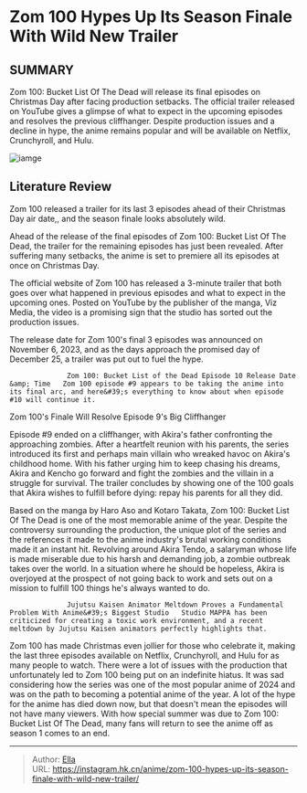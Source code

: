 # Zom 100 Hypes Up Its Season Finale With Wild New Trailer


## SUMMARY 



  Zom 100: Bucket List Of The Dead will release its final episodes on Christmas Day after facing production setbacks.   The official trailer released on YouTube gives a glimpse of what to expect in the upcoming episodes and resolves the previous cliffhanger.   Despite production issues and a decline in hype, the anime remains popular and will be available on Netflix, Crunchyroll, and Hulu.  

![iamge](https://static1.srcdn.com/wordpress/wp-content/uploads/2023/09/zom-100-bucket-list-of-the-dead-episode-7-akira-kencho-shizuka.jpg)

## Literature Review

Zom 100 released a trailer for its last 3 episodes ahead of their Christmas Day air date,, and the season finale looks absolutely wild.




Ahead of the release of the final episodes of Zom 100: Bucket List Of The Dead, the trailer for the remaining episodes has just been revealed. After suffering many setbacks, the anime is set to premiere all its episodes at once on Christmas Day.




The official website of Zom 100 has released a 3-minute trailer that both goes over what happened in previous episodes and what to expect in the upcoming ones. Posted on YouTube by the publisher of the manga, Viz Media, the video is a promising sign that the studio has sorted out the production issues.


 

The release date for Zom 100&#39;s final 3 episodes was announced on November 6, 2023, and as the days approach the promised day of December 25, a trailer was put out to fuel the hype.

                  Zom 100: Bucket List of the Dead Episode 10 Release Date &amp; Time   Zom 100 episode #9 appears to be taking the anime into its final arc, and here&#39;s everything to know about when episode #10 will continue it.   


 Zom 100&#39;s Finale Will Resolve Episode 9&#39;s Big Cliffhanger 
          




Episode #9 ended on a cliffhanger, with Akira&#39;s father confronting the approaching zombies. After a heartfelt reunion with his parents, the series introduced its first and perhaps main villain who wreaked havoc on Akira&#39;s childhood home. With his father urging him to keep chasing his dreams, Akira and Kencho go forward and fight the zombies and the villain in a struggle for survival. The trailer concludes by showing one of the 100 goals that Akira wishes to fulfill before dying: repay his parents for all they did.

Based on the manga by Haro Aso and Kotaro Takata, Zom 100: Bucket List Of The Dead is one of the most memorable anime of the year. Despite the controversy surrounding the production, the unique plot of the series and the references it made to the anime industry&#39;s brutal working conditions made it an instant hit. Revolving around Akira Tendo, a salaryman whose life is made miserable due to his harsh and demanding job, a zombie outbreak takes over the world. In a situation where he should be hopeless, Akira is overjoyed at the prospect of not going back to work and sets out on a mission to fulfill 100 things he&#39;s always wanted to do.




                  Jujutsu Kaisen Animator Meltdown Proves a Fundamental Problem With Anime&#39;s Biggest Studio   Studio MAPPA has been criticized for creating a toxic work environment, and a recent meltdown by Jujutsu Kaisen animators perfectly highlights that.   

Zom 100 has made Christmas even jollier for those who celebrate it, making the last three episodes available on Netflix, Crunchyroll, and Hulu for as many people to watch. There were a lot of issues with the production that unfortunately led to Zom 100 being put on an indefinite hiatus. It was sad considering how the series was one of the most popular anime of 2024 and was on the path to becoming a potential anime of the year. A lot of the hype for the anime has died down now, but that doesn&#39;t mean the episodes will not have many viewers. With how special summer was due to Zom 100: Bucket List Of The Dead, many fans will return to see the anime off as season 1 comes to an end.



---

> Author: [Ella](https://instagram.hk.cn/)  
> URL: https://instagram.hk.cn/anime/zom-100-hypes-up-its-season-finale-with-wild-new-trailer/  

